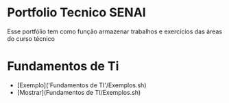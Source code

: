 # Portfolio Tecnico SENAI
Esse portfólio tem como função armazenar trabalhos e exercícios das áreas do curso técnico 
# Fundamentos de Ti
* [Exemplo]('Fundamentos de TI'/Exemplos.sh)
* [Mostrar](Fundamentos de TI/Exemplos.sh)

